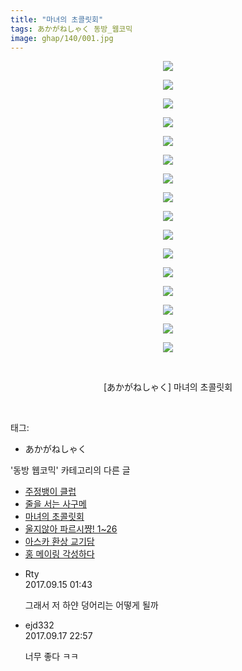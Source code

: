 ```yaml
---
title: "마녀의 초콜릿회"
tags: あかがねしゃく 동방_웹코믹
image: ghap/140/001.jpg
---
```

<div class="article">
<p style="text-align: center; clear: none; float: none;"><img src="{{ site.nasurl }}/ghap/140/001.jpg"/></p>
<p style="text-align: center; clear: none; float: none;"><img src="{{ site.nasurl }}/ghap/140/002.jpg"/></p>
<p style="text-align: center; clear: none; float: none;"><img src="{{ site.nasurl }}/ghap/140/003.jpg"/></p>
<p style="text-align: center; clear: none; float: none;"><img src="{{ site.nasurl }}/ghap/140/004.jpg"/></p>
<p style="text-align: center; clear: none; float: none;"><img src="{{ site.nasurl }}/ghap/140/005.jpg"/></p>
<p style="text-align: center; clear: none; float: none;"><img src="{{ site.nasurl }}/ghap/140/006.jpg"/></p>
<p style="text-align: center; clear: none; float: none;"><img src="{{ site.nasurl }}/ghap/140/007.jpg"/></p>
<p style="text-align: center; clear: none; float: none;"><img src="{{ site.nasurl }}/ghap/140/008.jpg"/></p>
<p style="text-align: center; clear: none; float: none;"><img src="{{ site.nasurl }}/ghap/140/009.jpg"/></p>
<p style="text-align: center; clear: none; float: none;"><img src="{{ site.nasurl }}/ghap/140/010.jpg"/></p>
<p style="text-align: center; clear: none; float: none;"><img src="{{ site.nasurl }}/ghap/140/011.jpg"/></p>
<p style="text-align: center; clear: none; float: none;"><img src="{{ site.nasurl }}/ghap/140/012.jpg"/></p>
<p style="text-align: center; clear: none; float: none;"><img src="{{ site.nasurl }}/ghap/140/013.jpg"/></p>
<p style="text-align: center; clear: none; float: none;"><img src="{{ site.nasurl }}/ghap/140/014.jpg"/></p>
<p style="text-align: center; clear: none; float: none;"><img src="{{ site.nasurl }}/ghap/140/015.jpg"/></p>
<p style="text-align: center; clear: none; float: none;"><img src="{{ site.nasurl }}/ghap/140/016.jpg"/></p>
<p style="text-align: center; clear: none; float: none;"><br/></p>
<p style="text-align: center; clear: none; float: none;">[あかがねしゃく] 마녀의 초콜릿회</p>
<p><br/></p>
</div><div class="tagTrail">
<p>태그: </p>
<ul>
<li>あかがねしゃく</li>
</ul>
</div><div class="another">
<p>'동방 웹코믹' 카테고리의 다른 글</p>
<ul>
<li><a href="/2016-06-18-ghap_163">주정뱅이 클럽</a></li>
<li><a href="/2016-06-18-ghap_154">줄을 서는 사구메</a></li>
<li><a href="/2016-06-18-ghap_140">마녀의 초콜릿회</a></li>
<li><a href="/2016-06-18-ghap_103">울지않아 파르시쨩! 1~26</a></li>
<li><a href="/2016-06-16-ghap_89">아스카 환상 교기담</a></li>
<li><a href="/2016-06-16-ghap_88">홍 메이링 각성하다</a></li>
</ul>
</div><div class="cb_module cb_fluid">
<div class="cb_wrt cb_profile">
<div class="comment">
<ul>
<li class="cb_thumb_off" id="comment15083354">
<div class="cb_comment_area">
<div class="cb_info_area">
<div class="cb_section">
<span class="cb_nick_name">Rty</span>
</div>
<div class="cb_section">
<span class="cb_date">2017.09.15 01:43 </span>
</div>
</div>
<div class="cb_dsc_comment">
<p class="cb_dsc">
											그래서 저 하얀 덩어리는 어떻게 될까
										</p>
</div>
</div></li>
<li class="cb_thumb_off" id="comment15084951">
<div class="cb_comment_area">
<div class="cb_info_area">
<div class="cb_section">
<span class="cb_nick_name">ejd332</span>
</div>
<div class="cb_section">
<span class="cb_date">2017.09.17 22:57 </span>
</div>
</div>
<div class="cb_dsc_comment">
<p class="cb_dsc">
											너무 좋다 ㅋㅋ
										</p>
</div>
</div></li>
</ul>
</div>
</div><!-- commentList close -->
</div>
<br/>
<p id="refer"></p>
<br/>
